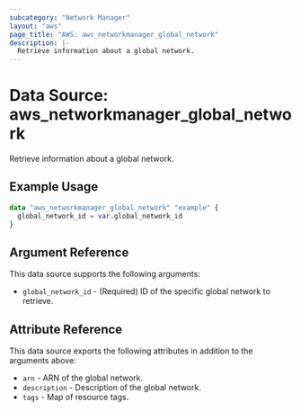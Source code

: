 ```yaml
---
subcategory: "Network Manager"
layout: "aws"
page_title: "AWS: aws_networkmanager_global_network"
description: |-
  Retrieve information about a global network.
---
```


# Data Source: aws_networkmanager_global_network

Retrieve information about a global network.

## Example Usage

```terraform
data "aws_networkmanager_global_network" "example" {
  global_network_id = var.global_network_id
}
```

## Argument Reference

This data source supports the following arguments:

* `global_network_id` - (Required) ID of the specific global network to retrieve.

## Attribute Reference

This data source exports the following attributes in addition to the arguments above:

* `arn` - ARN of the global network.
* `description` - Description of the global network.
* `tags` - Map of resource tags.
